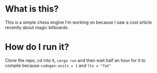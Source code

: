 # What is this?
This is a simple chess engine I'm working on because I saw a cool article recently about magic bitboards.

# How do I run it?
Clone the repo, cd into it, `cargo run` and then wait half an hour for it to compile because `codegen-units = 1` and `lto = "fat"`
